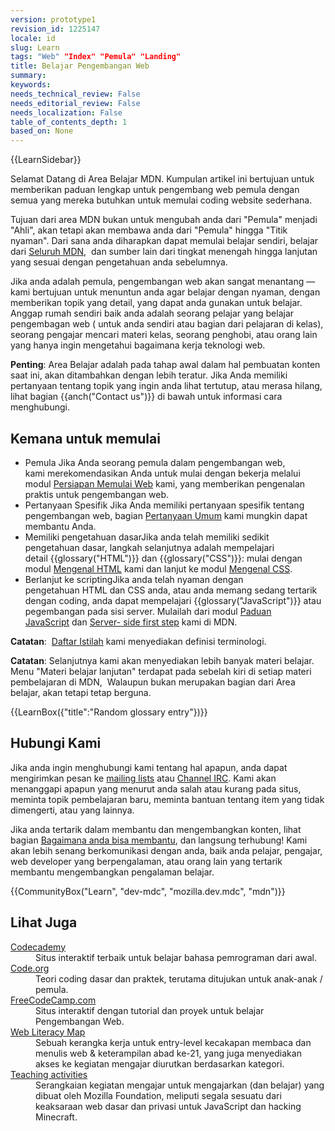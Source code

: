 ```yaml
---
version: prototype1
revision_id: 1225147
locale: id
slug: Learn
tags: "Web" "Index" "Pemula" "Landing"
title: Belajar Pengembangan Web
summary: 
keywords: 
needs_technical_review: False
needs_editorial_review: False
needs_localization: False
table_of_contents_depth: 1
based_on: None
---
```

<div>{{LearnSidebar}}</div>

<div>
<p class="summary">Selamat Datang di Area Belajar MDN. Kumpulan artikel ini bertujuan untuk memberikan paduan&nbsp;lengkap untuk pengembang&nbsp;web pemula dengan semua yang mereka butuhkan untuk memulai coding website sederhana.</p>
</div>

<p>Tujuan dari area MDN bukan untuk mengubah anda dari "Pemula" menjadi "Ahli", akan tetapi akan membawa anda dari&nbsp;"Pemula" hingga "Titik nyaman". Dari sana anda diharapkan dapat memulai belajar sendiri, belajar dari&nbsp;<a href="https://developer.mozilla.org/id/">Seluruh&nbsp;MDN</a>, &nbsp;dan sumber lain dari tingkat menengah hingga lanjutan yang sesuai dengan pengetahuan anda sebelumnya.</p>

<p>Jika anda adalah pemula, pengembangan web akan sangat menantang&nbsp;— kami bertujuan untuk menuntun anda agar belajar dengan nyaman, dengan memberikan topik yang detail, yang dapat anda gunakan&nbsp;untuk belajar. Anggap rumah sendiri baik anda adalah seorang pelajar yang belajar pengembagan web&nbsp;( untuk anda sendiri&nbsp;atau bagian dari pelajaran di kelas), seorang pengajar mencari materi kelas, seorang penghobi, atau orang lain yang hanya ingin mengetahui bagaimana kerja teknologi web.</p>

<div class="warning">
<p><strong>Penting</strong>: Area Belajar adalah pada tahap awal dalam hal pembuatan konten saat ini, akan ditambahkan dengan lebih teratur. Jika Anda memiliki pertanyaan tentang topik yang ingin anda lihat tertutup, atau merasa hilang, lihat bagian&nbsp;{{anch("Contact us")}} di bawah untuk informasi cara menghubungi.</p>
</div>

<h2 id="Kemana_untuk_memulai">Kemana untuk memulai</h2>

<ul class="card-grid">
 <li><span>Pemula</span> Jika Anda seorang pemula dalam&nbsp;pengembangan web, kami&nbsp;merekomendasikan&nbsp;Anda untuk mulai dengan bekerja melalui modul&nbsp;<a href="/id/docs/Learn/Getting_started_with_the_web">Persiapan Memulai Web</a>&nbsp;kami, yang memberikan pengenalan praktis untuk pengembangan web.</li>
 <li><span>Pertanyaan Spesifik</span> Jika Anda memiliki pertanyaan spesifik tentang pengembangan web, bagian <a href="/id/docs/Learn/Common_questions">Pertanyaan Umum</a>&nbsp;kami mungkin dapat membantu Anda.</li>
 <li><span>Memiliki pengetahuan&nbsp;dasar</span>Jika anda telah memiliki sedikit pengetahuan dasar, langkah selanjutnya adalah mempelajari detail&nbsp;{{glossary("HTML")}} dan&nbsp;{{glossary("CSS")}}: mulai dengan modul&nbsp;<a href="/id/docs/Learn/HTML/Introduction_to_HTML">Mengenal HTML</a>&nbsp;kami dan lanjut ke modul&nbsp;<a href="/id/docs/Learn/CSS/Introduction_to_CSS">Mengenal CSS</a>.</li>
 <li><span>Berlanjut ke scripting</span>Jika anda telah nyaman dengan pengetahuan&nbsp;HTML dan&nbsp;CSS anda, atau anda memang sedang tertarik dengan&nbsp;coding, anda dapat mempelajari&nbsp;{{glossary("JavaScript")}} atau pegembangan pada sisi server. Mulailah dari modul&nbsp;<a href="/id/docs/Web/JavaScript/Panduan">Paduan JavaScript</a>&nbsp;dan <a href="/id/docs/Learn/Server-side/First_steps">Server- side first step</a> kami di MDN.</li>
</ul>

<div class="note">
<p><strong>Catatan</strong>: &nbsp;<a href="/id/docs/Glossary">Daftar Istilah</a>&nbsp;kami menyediakan definisi&nbsp;terminologi.</p>
</div>

<div class="note">
<p><strong>Catatan</strong>: Selanjutnya kami akan menyediakan lebih banyak materi belajar. Menu&nbsp;"Materi belajar lanjutan" terdapat pada sebelah kiri di setiap materi pembelajaran di MDN, &nbsp;Walaupun bukan merupakan bagian dari Area belajar, akan tetapi tetap berguna.</p>
</div>

<p>{{LearnBox({"title":"Random glossary entry"})}}</p>

<h2 id="Hubungi_Kami">Hubungi Kami</h2>

<p>Jika anda ingin menghubungi kami tentang hal apapun, anda dapat mengirimkan pesan ke&nbsp;<a href="/id/docs/MDN/Komunitas/Conversations#Asynchronous_discussions">mailing lists</a>&nbsp;atau&nbsp;<a href="/id/docs/MDN/Community/Conversations#Chat_in_IRC">Channel IRC</a>. Kami akan menanggapi apapun yang menurut anda salah atau kurang pada situs, meminta topik pembelajaran baru, meminta bantuan tentang item yang tidak dimengerti, atau yang lainnya.</p>

<p>Jika anda tertarik dalam membantu dan mengembangkan konten, lihat bagian <a href="/id/docs/Learn/How_to_contribute">Bagaimana anda bisa membantu</a>, dan langsung terhubung! Kami akan lebih senang berkomunikasi dengan anda, baik anda pelajar, pengajar, web developer yang berpengalaman, atau orang lain yang tertarik membantu mengembangkan pengalaman belajar.</p>

<p>{{CommunityBox("Learn", "dev-mdc", "mozilla.dev.mdc", "mdn")}}</p>

<h2 id="Lihat_Juga">Lihat Juga</h2>

<dl>
 <dt><a href="https://www.codecademy.com/">Codecademy</a></dt>
 <dd>Situs interaktif terbaik untuk belajar bahasa pemrograman dari awal.</dd>
 <dt><a href="https://code.org/">Code.org</a></dt>
 <dd>Teori coding dasar dan praktek, terutama ditujukan untuk anak-anak / pemula.</dd>
 <dt><a href="https://www.freecodecamp.com/">FreeCodeCamp.com</a></dt>
 <dd>Situs interaktif dengan tutorial dan proyek untuk belajar Pengembangan Web.</dd>
 <dt><a href="https://teach.mozilla.org/web-literacy/">Web Literacy Map</a></dt>
 <dd>Sebuah kerangka kerja untuk entry-level kecakapan membaca dan menulis web &amp; keterampilan abad ke-21, yang juga menyediakan akses ke kegiatan mengajar diurutkan berdasarkan kategori.</dd>
 <dt><a href="https://teach.mozilla.org/activities">Teaching activities</a></dt>
 <dd>Serangkaian kegiatan mengajar untuk mengajarkan (dan belajar) yang dibuat oleh Mozilla Foundation, meliputi segala sesuatu dari keaksaraan web dasar dan privasi untuk JavaScript dan hacking Minecraft.</dd>
</dl>

